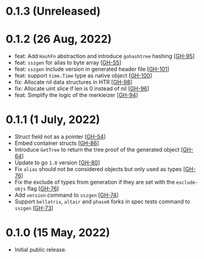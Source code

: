 # 0.1.3 (Unreleased)

# 0.1.2 (26 Aug, 2022)

- feat: Add `HashFn` abstraction and introduce `gohashtree` hashing [[GH-95](https://github.com/ferranbt/fastssz/issues/95)]
- feat: `sszgen` for alias to byte array [[GH-55](https://github.com/ferranbt/fastssz/issues/55)]
- feat: `sszgen` include version in generated header file [[GH-101](https://github.com/ferranbt/fastssz/issues/101)]
- feat: support `time.Time` type as native object [[GH-100](https://github.com/ferranbt/fastssz/issues/100)]
- fix: Allocate nil data structures in HTR [[GH-98](https://github.com/ferranbt/fastssz/issues/98)]
- fix: Allocate uint slice if len is 0 instead of nil [[GH-96](https://github.com/ferranbt/fastssz/issues/96)]
- feat: Simplify the logic of the merkleizer [[GH-94](https://github.com/ferranbt/fastssz/issues/94)]

# 0.1.1 (1 July, 2022)

- Struct field not as a pointer [[GH-54](https://github.com/ferranbt/fastssz/issues/54)]
- Embed container structs [[GH-86](https://github.com/ferranbt/fastssz/issues/86)]
- Introduce `GetTree` to return the tree proof of the generated object [[GH-64](https://github.com/ferranbt/fastssz/issues/64)]
- Update to go `1.8` version [[GH-80](https://github.com/ferranbt/fastssz/issues/80)]
- Fix `alias` should not be considered objects but only used as types [[GH-76](https://github.com/ferranbt/fastssz/issues/76)]
- Fix the exclude of types from generation if they are set with the `exclude-objs` flag [[GH-76](https://github.com/ferranbt/fastssz/issues/76)]
- Add `version` command to `sszgen` [[GH-74](https://github.com/ferranbt/fastssz/issues/74)]
- Support `bellatrix`, `altair` and `phase0` forks in spec tests command to `sszgen` [[GH-73](https://github.com/ferranbt/fastssz/issues/73)]

# 0.1.0 (15 May, 2022)

- Initial public release.
